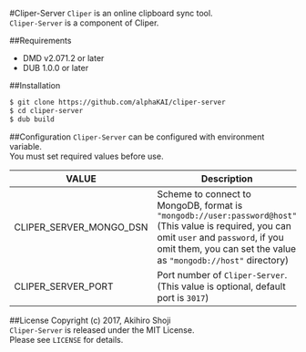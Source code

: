 #Cliper-Server
`Cliper` is an online clipboard sync tool.  
`Cliper-Server` is a component of Cliper.  

##Requirements

- DMD v2.071.2 or later
- DUB 1.0.0 or later

##Installation

```zsh
$ git clone https://github.com/alphaKAI/cliper-server
$ cd cliper-server
$ dub build
```

##Configuration
`Cliper-Server` can be configured with environment variable.  
You must set required values before use.  


|VALUE|Description|
|-----|-----------|
|CLIPER\_SERVER\_MONGO\_DSN|Scheme to connect to MongoDB, format is `"mongodb://user:password@host"`(This value is required, you can omit `user` and `password`, if you omit them, you can set the value as `"mongodb://host"` directory)|
|CLIPER\_SERVER\_PORT|Port number of `Cliper-Server`.(This value is optional, default port is `3017`)|


##License
Copyright (c) 2017, Akihiro Shoji  
`Cliper-Server` is released under the MIT License.  
Please see `LICENSE` for details.  
